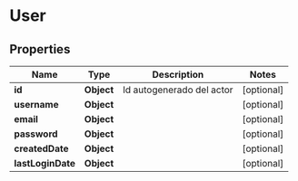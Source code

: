 # User

## Properties
Name | Type | Description | Notes
------------ | ------------- | ------------- | -------------
**id** | **Object** | Id autogenerado del actor |  [optional]
**username** | **Object** |  |  [optional]
**email** | **Object** |  |  [optional]
**password** | **Object** |  |  [optional]
**createdDate** | **Object** |  |  [optional]
**lastLoginDate** | **Object** |  |  [optional]
